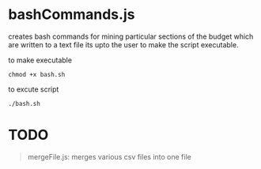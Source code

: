 # bashCommands.js

creates bash commands for mining particular sections of the budget which are written to a text file
its upto the user to make the script executable.

to make executable
```
chmod +x bash.sh
```
to excute script
```
./bash.sh
```
# TODO
> mergeFile.js: merges various csv files into one file
